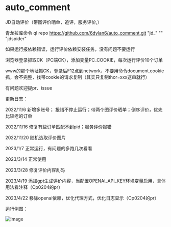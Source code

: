 # auto_comment
JD自动评价（带图评价晒单，追评，服务评价,）

青龙拉库命令 ql repo https://github.com/6dylan6/auto_comment.git "jd_" "" "jdspider"

如果运行报依赖错误，运行评价依赖安装任务，没有问题不要运行

浏览器登录抓取CK（PC端CK），添加变量PC_COOKIE，每次运行评价10个订单

www的那个地址抓CK，登录后F12点到network，不要用命令document.cookie抓，会不完整，找带cookie的请求复制（其实只复制thor=xxx这串就行）

有问题欢迎提pr、issue

更新日志：

2022/11/6 新增多账号； 报错不停止运行；带两个图评价晒单；倒序评价，优先比较老的订单

2022/11/16 修复有些订单匹配不到pid；服务评价报错

2022/11/20 随机选取评价图片

2023/1/7 正常运行，有问题的多跑几次看看

2023/3/14 正常使用

2023/3/28 修复评价内容乱码

2023/4/19 添加gpt生成评价内容，当配置OPENAI_API_KEY环境变量启用，具体用法看注释（Cp0204的pr）

2023/4/22 移除openai依赖，优化代理方式，优化日志显示（Cp0204的pr）

运行例图：

![image](https://i.postimg.cc/KznsXxfN/1.png)